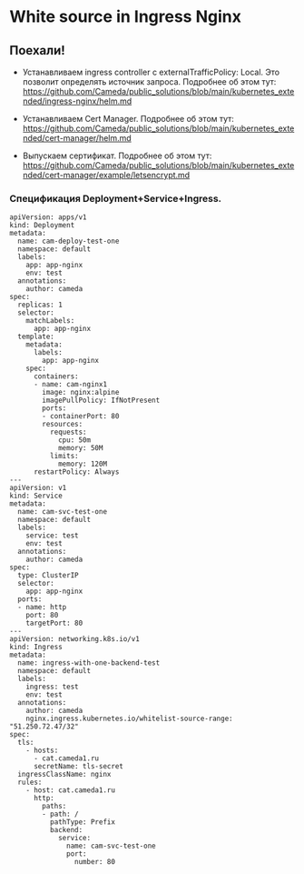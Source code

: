# White source in Ingress Nginx

## Поехали!
* Устанавливаем ingress controller с externalTrafficPolicy: Local. Это позволит определять источник запроса.
Подробнее об этом тут: https://github.com/Cameda/public_solutions/blob/main/kubernetes_extended/ingress-nginx/helm.md

* Устанавливаем Cert Manager. Подробнее об этом тут: https://github.com/Cameda/public_solutions/blob/main/kubernetes_extended/cert-manager/helm.md

* Выпускаем сертификат. Подробнее об этом тут: https://github.com/Cameda/public_solutions/blob/main/kubernetes_extended/cert-manager/example/letsencrypt.md 

### Спецификация Deployment+Service+Ingress. 
```
apiVersion: apps/v1
kind: Deployment
metadata:
  name: cam-deploy-test-one
  namespace: default
  labels:
    app: app-nginx
    env: test
  annotations:
    author: cameda
spec:
  replicas: 1
  selector:
    matchLabels:
      app: app-nginx
  template:
    metadata:
      labels:
        app: app-nginx
    spec:
      containers:
      - name: cam-nginx1
        image: nginx:alpine
        imagePullPolicy: IfNotPresent
        ports:
        - containerPort: 80
        resources:
          requests:
            cpu: 50m
            memory: 50M
          limits:
            memory: 120M
      restartPolicy: Always
---
apiVersion: v1
kind: Service
metadata:
  name: cam-svc-test-one
  namespace: default
  labels:
    service: test
    env: test
  annotations:
    author: cameda
spec:
  type: ClusterIP
  selector:
    app: app-nginx
  ports:
  - name: http
    port: 80
    targetPort: 80
---
apiVersion: networking.k8s.io/v1
kind: Ingress
metadata:
  name: ingress-with-one-backend-test
  namespace: default
  labels:
    ingress: test
    env: test
  annotations:
    author: cameda
    nginx.ingress.kubernetes.io/whitelist-source-range: "51.250.72.47/32"
spec:
  tls:
    - hosts:
      - cat.cameda1.ru
      secretName: tls-secret
  ingressClassName: nginx
  rules:
    - host: cat.cameda1.ru
      http:
        paths:
        - path: /
          pathType: Prefix
          backend:
            service:
              name: cam-svc-test-one
              port:
                number: 80
```

